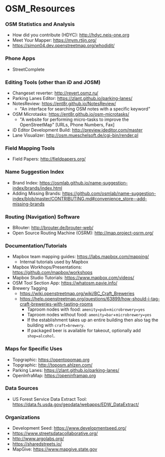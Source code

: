 # OSM_Resources

### OSM Statistics and Analysis
* How did you contribute (HDYC): http://hdyc.neis-one.org
* Meet Your Mapper: https://mym.rtijn.org/
* https://simon04.dev.openstreetmap.org/whodidit/

### Phone Apps
* StreetComplete

### Editing Tools (other than iD and JOSM)
* Changeset reverter: http://revert.osmz.ru/
* Parking Lanes Editor: https://zlant.github.io/parking-lanes/
* NotesReview: https://ent8r.github.io/NotesReview/
  * "An interface for searching OSM notes with a specific keyword"
* OSM Microtasks: https://ent8r.github.io/osm-microtasks/
  * "A website for performing micro-tasks to improve the OpenStreetMap" [URLs, Phone Numbers, Fax]
* iD Editor Development Build: http://preview.ideditor.com/master
* Lane Visualizer: http://osm.mueschelsoft.de/cgi-bin/render.pl

### Field Mapping Tools
* Field Papers: http://fieldpapers.org/

### Name Suggestion Index
* Brand Index: https://osmlab.github.io/name-suggestion-index/brands/index.html
* Adding Missing Brands: https://github.com/osmlab/name-suggestion-index/blob/master/CONTRIBUTING.md#convenience_store--add-missing-brands

### Routing (Navigation) Software
* BRouter: http://brouter.de/brouter-web/
* Open Source Routing Machine (OSRM): http://map.project-osrm.org/

### Documentation/Tutorials
* Mapbox team mapping guides:  https://labs.mapbox.com/mapping/
  * Internal tutorials used by Mapbox
 * Mapbox Workhops/Presentations:  https://github.com/mapbox/workshops
 * Mapbox Studio Tutorials: https://www.mapbox.com/videos/
 * OSM Tool Section App: https://whatosm.pavie.info/
 * Brewery Tagging
   * https://wiki.openstreetmap.org/wiki/BC_Craft_Breweries
   * https://help.openstreetmap.org/questions/63899/how-should-i-tag-craft-breweries-with-tasting-rooms
     * Taproom nodes with food: `amenity=pub`+`microbrewery=yes`
     * Taproom nodes without food: `amenity=bar`+`microbrewery=yes`
     * If the establishment takes up an entire building then also tag the building with `craft=brewery`.  
     * If packaged beer is available for takeout, optionally add `shop=alcohol`.
 
### Maps for Specific Uses
* Topgraphic: https://opentopomap.org
* Topgraphic: http://toposm.ahlzen.com/
* Parking Lanes: https://zlant.github.io/parking-lanes/
* OpenInfraMap: https://openinframap.org

### Data Sources
* US Forest Service Data Extract Tool: https://data.fs.usda.gov/geodata/webapps/EDW_DataExtract/

### Organizations
* Development Seed: https://www.developmentseed.org/
* https://www.streetsdatacollaborative.org/
* http://www.argolabs.org/
* https://sharedstreets.io/
* MapGive: https://www.mapgive.state.gov
